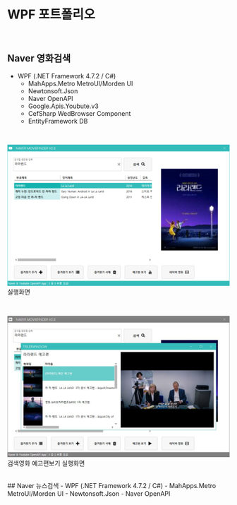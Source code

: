# WPF 포트폴리오

<br/>

## Naver 영화검색
- WPF (.NET Framework 4.7.2 / C#)
  - MahApps.Metro MetroUI/Morden UI
  - Newtonsoft.Json
  - Naver OpenAPI
  - Google.Apis.Youbute.v3
  - CefSharp WedBrowser Component
  - EntityFramework DB

<br/>

  ![NaverMovieFinder](https://github.com/lmrang/StudyWPF/blob/main/capture/KakaoTalk_20220602_171750721.png?raw=true)  
  실행화면

<br/>

  ![YoutubePaly](https://github.com/lmrang/StudyWPF/blob/main/capture/trailer.JPG?raw=true)
  검색영화 예고편보기 실행화면



<br/>
## Naver 뉴스검색
- WPF (.NET Framework 4.7.2 / C#)
  - MahApps.Metro MetroUI/Morden UI
  - Newtonsoft.Json
  - Naver OpenAPI
